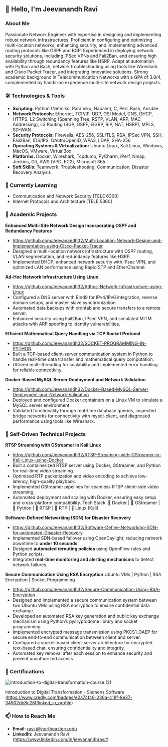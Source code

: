 ## 👋 Hello, I'm Jeevanandh Ravi

### About Me
Passionate Network Engineer with expertise in designing and implementing robust network infrastructures. Proficient in configuring and optimizing multi-location networks, enhancing security, and implementing advanced routing protocols like OSPF and BGP. Experienced in deploying network security solutions, including IPSec VPNs and Fail2Ban, and ensuring high availability through redundancy features like HSRP. Adept at automation with Python and Bash, network troubleshooting using tools like Wireshark and Cisco Packet Tracer, and integrating innovative solutions. Strong academic background in Telecommunication Networks with a GPA of 3.8/4, complemented by hands-on experience multi-site network design projects.

### 🛠️ Technologies & Tools
- **Scripting:** Python (Netmiko, Paramiko, Napalm), C, Perl, Bash, Ansible
- **Network Protocols:** Ethernet, TCP/IP, UDP, OSI Model, DNS, DHCP, HTTPS, L2 Switching (Spanning Tree, RSTP, VLAN, ARP, MAC Addressing), L3 Routing (BGP, OSPF, EIGRP, RIP, NAT, HSRP), MPLS, SD-WAN
- **Security Protocols:** Firewalls, AES-256, SSL/TLS, RSA, IPSec VPN, SSH, Fail2Ban, IDS/IPS, OAuth/OpenID, WPA3, LDAP, SHA-256
- **Operating Systems & Virtualization:** Ubuntu Linux, Kali Linux, Windows, MacOS, VMware, VirtualBox
- **Platforms:** Docker, Wireshark, Tcpdump, PyCharm, iPerf, Nmap, Jenkins, Git, AWS (VPC, EC2), Microsoft 365
- **Soft Skills:** Teamwork, Troubleshooting, Communication, Disaster Recovery Analysis

### 🌱 Currently Learning
- Communication and Network Security [TELE 6300]
- Internet Protocols and Architecture [TELE 5360]

### 🚀 Academic Projects
**Enhanced Multi-Site Network Design Incorporating OSPF and Redundancy Features**
  - https://github.com/Jeevanandh32/Multi-Location-Network-Design-and-Implementation-using-Cisco-Packet-Tracer       
  - Designed a multi-location network infrastructure with OSPF routing, VLAN segmentation, and redundancy features like HSRP. 
  - Implemented DHCP, enhanced network security with IPsec VPN, and optimized LAN performance using Rapid STP and EtherChannel.

**Ad-Hoc Network Infrastructure Using Linux**
  - https://github.com/Jeevanandh32/Adhoc-Network-Infrastructure-using-Linux     
  - Configured a DNS server with Bind9 for IPv4/IPv6 integration, reverse domain setups, and master-slave synchronization. 
  - Automated data backups with crontab and secure transfers to a remote server. 
  - Enhanced security using Fail2Ban, IPsec VPN, and simulated MITM attacks with ARP spoofing to identify vulnerabilities.

**Efficient Mathematical Query Handling via TCP Socket Protocol** 
  - https://github.com/Jeevanandh32/SOCKET-PROGRAMMING-IN-PYTHON
  - Built a TCP-based client-server communication system in Python to handle real-time data transfer and mathematical query computation. 
  - Utilized multi-threading for scalability and implemented error handling for reliable connectivity.

**Docker-Based MySQL Server Deployment and Network Validation**
  - https://github.com/Jeevanandh32/Docker-Based-MySQL-Server-Deployment-and-Network-Validation
  - Deployed and configured Docker containers on a Linux VM to simulate a MySQL server environment. 
  - Validated functionality through real-time database queries, inspected bridge networks for connectivity with mysql-client, and diagnosed performance using tools like Wireshark.

### :dart: Self-Driven Technical Projects
**RTSP Streaming with GStreamer in Kali Linux**
- https://github.com/Jeevanandh32/RTSP-Streaming-with-GStreamer-in-Kali-Linux-using-Docker
- Built a containerized RTSP server using Docker, GStreamer, and Python for real-time video streaming.
- Optimized RTP packetization and video encoding to achieve low-latency, high-quality playback.
- Implemented GStreamer pipelines for seamless RTSP client-side video streaming.
- Automated deployment and scaling with Docker, ensuring easy setup and cross-platform compatibility.
Tech Stack: 🐳 Docker | 🎥 GStreamer | 🐍 Python | 📡 RTSP | 🔗 RTP | 🐧 Linux (Kali)

**Software-Defined Networking (SDN) for Disaster Recovery**  
  - https://github.com/Jeevanandh32/Software-Define-Networking-SDN-for-automated-Disaster-Recovery
  - Implemented SDN-based failover using OpenDaylight, reducing network downtime to **under 10 seconds**.
  - Designed **automated rerouting policies** using OpenFlow rules and Python scripts.
  - Integrated **real-time monitoring and alerting mechanisms** to detect network failures.

**Secure Communication Using RSA Encryption**
Ubuntu VMs | Python | RSA Encryption | Socket Programming
- https://github.com/Jeevanandh32/Secure-Communication-Using-RSA-Encryption
- Designed and implemented a secure communication system between two Ubuntu VMs using RSA encryption to ensure confidential data exchange.
- Developed an automated RSA key generation and public key exchange mechanism using Python’s pycryptodome library and socket programming.
- Implemented encrypted message transmission using PKCS1_OAEP for secure end-to-end communication between client and server.
- Configured a socket-based client-server architecture for encrypted text-based chat, ensuring confidentiality and integrity.
- Automated key removal after each session to enhance security and prevent unauthorized access

### 📝 Certifications
 ![introduction-to-digital-transformation-course (2)](https://github.com/user-attachments/assets/209f7915-1224-48d5-aa69-101560de1e90)
 
 Introduction to Digital Transformation - Siemens Software (https://www.credly.com/badges/e2a74f46-236a-418f-8e37-34902de8c28f/linked_in_profile) 


### 📫 How to Reach Me
- **Email:** ravi.j@northeastern.edu
- **LinkedIn:** Jeevanandh Ravi (https://www.linkedin.com/in/jeevanandhravi/)


